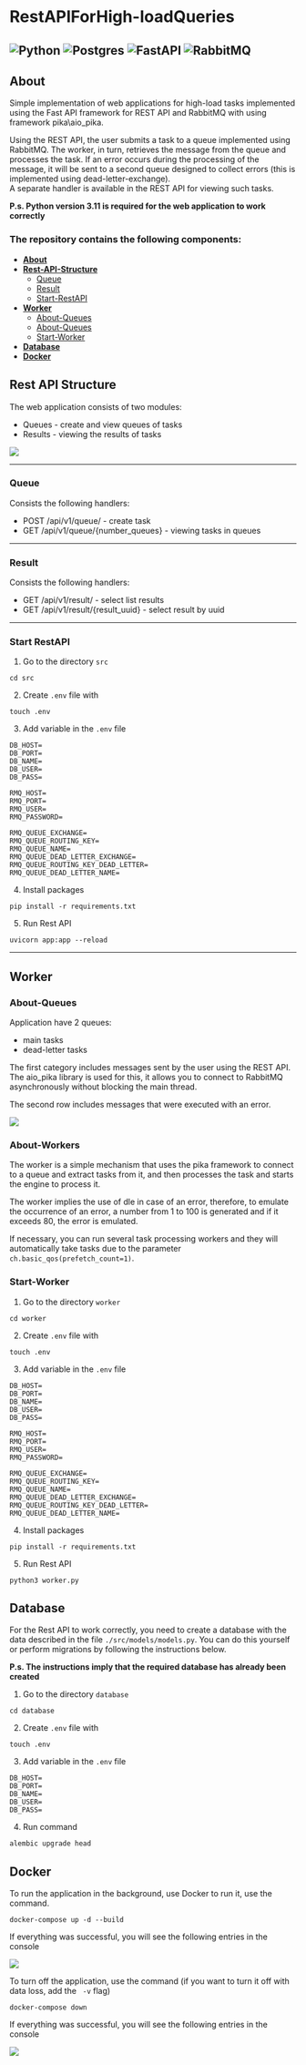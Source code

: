 # RestAPIForHigh-loadQueries

![Python](https://img.shields.io/badge/python-3670A0?style=for-the-badge&logo=python&logoColor=ffdd54)
![Postgres](https://img.shields.io/badge/postgres-%23316192.svg?style=for-the-badge&logo=postgresql&logoColor=white)
![FastAPI](https://img.shields.io/badge/FastAPI-005571?style=for-the-badge&logo=fastapi)
![RabbitMQ](https://img.shields.io/badge/Rabbitmq-FF6600?style=for-the-badge&logo=rabbitmq&logoColor=white)
---

## About

Simple implementation of web applications for high-load tasks implemented using
the Fast API framework for REST API and RabbitMQ with using framework
pika\aio_pika.

Using the REST API, the user submits a task to a queue implemented using RabbitMQ. 
The worker, in turn, retrieves the message from the queue and processes the task. 
If an error occurs during the processing of the message, it will be sent to a second 
queue designed to collect errors (this is implemented using dead-letter-exchange).  
A separate handler is available in the REST API for viewing such tasks.

**P.s. Python version 3.11 is required for the web application to work correctly**


### The repository contains the following components:
* **[About](#About)**
* **[Rest-API-Structure](#Rest-API-Structure)**
    * [Queue](#Queues)
    * [Result](#Results)
    * [Start-RestAPI](#Start-RestAPI)
* **[Worker](#Worker)**
    * [About-Queues](#About-Queues)
    * [About-Queues](#About-Workers)
    * [Start-Worker](#Start-Worker)
* **[Database](#Database)**
* **[Docker](#Docker)**


## Rest API Structure

The web application consists of two modules:
* Queues - create and view queues of tasks
* Results - viewing the results of tasks 

![](data/RestAPI.png)

---
### Queue

Consists the following handlers:
* POST /api/v1/queue/ - create task 
* GET /api/v1/queue/{number_queues} - viewing tasks in queues

---
### Result

Consists the following handlers:
* GET /api/v1/result/ - select list results
* GET /api/v1/result/{result_uuid} - select result by uuid 

---
### Start RestAPI

1. Go to the directory `src`
```shell
cd src
```
2. Create `.env` file with
```shell 
touch .env
```
3. Add variable in the `.env` file
```
DB_HOST=
DB_PORT=
DB_NAME=
DB_USER=
DB_PASS=

RMQ_HOST=
RMQ_PORT=
RMQ_USER=
RMQ_PASSWORD=

RMQ_QUEUE_EXCHANGE=
RMQ_QUEUE_ROUTING_KEY=
RMQ_QUEUE_NAME=
RMQ_QUEUE_DEAD_LETTER_EXCHANGE=
RMQ_QUEUE_ROUTING_KEY_DEAD_LETTER=
RMQ_QUEUE_DEAD_LETTER_NAME=
```
4. Install packages
```shell
pip install -r requirements.txt
```
5. Run Rest API
```shell
uvicorn app:app --reload
```
---

## Worker
### About-Queues

Application have 2 queues:
* main tasks
* dead-letter tasks

The first category includes messages sent by the user using the REST API. 
The aio_pika library is used for this, it allows you to connect to RabbitMQ asynchronously
without blocking the main thread.

The second row includes messages that were executed with an error.

![](data/RabbitMQ.png)


### About-Workers

The worker is a simple mechanism that uses the pika framework to connect to a queue and 
extract tasks from it, and then processes the task and starts the engine to process it.

The worker implies the use of dle in case of an error, therefore, to emulate 
the occurrence of an error, a number from 1 to 100 is generated and if it exceeds 80, 
the error is emulated.

If necessary, you can run several task processing workers and they will automatically take
tasks due to the parameter `ch.basic_qos(prefetch_count=1)`. 


### Start-Worker

1. Go to the directory `worker`
```shell
cd worker
```
2. Create `.env` file with
```shell 
touch .env
```
3. Add variable in the `.env` file
```
DB_HOST=
DB_PORT=
DB_NAME=
DB_USER=
DB_PASS=

RMQ_HOST=
RMQ_PORT=
RMQ_USER=
RMQ_PASSWORD=

RMQ_QUEUE_EXCHANGE=
RMQ_QUEUE_ROUTING_KEY=
RMQ_QUEUE_NAME=
RMQ_QUEUE_DEAD_LETTER_EXCHANGE=
RMQ_QUEUE_ROUTING_KEY_DEAD_LETTER=
RMQ_QUEUE_DEAD_LETTER_NAME=
```
4. Install packages
```shell
pip install -r requirements.txt
```
5. Run Rest API
```shell
python3 worker.py
```

## Database

For the Rest API to work correctly, you need to create a database with the data 
described in the file `./src/models/models.py`. You can do this yourself or 
perform migrations by following the instructions below.

**P.s. The instructions imply that the required database has already been created**

1. Go to the directory `database`
```shell
cd database
```
2. Create `.env` file with
```shell 
touch .env
```
3. Add variable in the `.env` file
```
DB_HOST=
DB_PORT=
DB_NAME=
DB_USER=
DB_PASS=
```
4. Run command
```shell
alembic upgrade head
```

## Docker

To run the application in the background, use Docker to run it, use the command.
```shell
docker-compose up -d --build
```
If everything was successful, you will see the following entries in the console

![](data/Docker.png)


To turn off the application, use the command (if you want to turn it off with data loss, add the ` -v` flag)
```shell
docker-compose down
```
If everything was successful, you will see the following entries in the console

![](data/DockerDown.png)